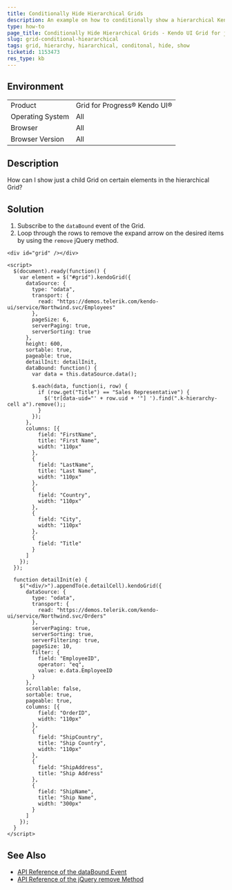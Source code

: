 ```yaml
---
title: Conditionally Hide Hierarchical Grids
description: An example on how to conditionally show a hierarchical Kendo UI Grid.
type: how-to
page_title: Conditionally Hide Hierarchical Grids - Kendo UI Grid for jQuery
slug: grid-conditional-hieararchical
tags: grid, hierarchy, hiararchical, conditonal, hide, show
ticketid: 1153473
res_type: kb
---
```


## Environment

<table>
 <tr>
  <td>Product</td>
  <td>Grid for Progress® Kendo UI®</td>
 </tr>
 <tr>
  <td>Operating System</td>
  <td>All</td>
 </tr>
 <tr>
  <td>Browser</td>
  <td>All</td>
 </tr>
 <tr>
  <td>Browser Version</td>
  <td>All</td>
 </tr>
</table>

## Description

How can I show just a child Grid on certain elements in the hierarchical Grid?  

## Solution

1. Subscribe to the `dataBound` event of the Grid.
1. Loop through the rows to remove the expand arrow on the desired items by using the `remove` jQuery method.

```dojo
<div id="grid" /></div>

<script>
  $(document).ready(function() {
    var element = $("#grid").kendoGrid({
      dataSource: {
        type: "odata",
        transport: {
          read: "https://demos.telerik.com/kendo-ui/service/Northwind.svc/Employees"
        },
        pageSize: 6,
        serverPaging: true,
        serverSorting: true
      },
      height: 600,
      sortable: true,
      pageable: true,
      detailInit: detailInit,
      dataBound: function() {
        var data = this.dataSource.data();

        $.each(data, function(i, row) {
          if (row.get("Title") == "Sales Representative") {
            $('tr[data-uid="' + row.uid + '"] ').find(".k-hierarchy-cell a").remove();;
          }
        });
      },
      columns: [{
          field: "FirstName",
          title: "First Name",
          width: "110px"
        },
        {
          field: "LastName",
          title: "Last Name",
          width: "110px"
        },
        {
          field: "Country",
          width: "110px"
        },
        {
          field: "City",
          width: "110px"
        },
        {
          field: "Title"
        }
      ]
    });
  });

  function detailInit(e) {
    $("<div/>").appendTo(e.detailCell).kendoGrid({
      dataSource: {
        type: "odata",
        transport: {
          read: "https://demos.telerik.com/kendo-ui/service/Northwind.svc/Orders"
        },
        serverPaging: true,
        serverSorting: true,
        serverFiltering: true,
        pageSize: 10,
        filter: {
          field: "EmployeeID",
          operator: "eq",
          value: e.data.EmployeeID
        }
      },
      scrollable: false,
      sortable: true,
      pageable: true,
      columns: [{
          field: "OrderID",
          width: "110px"
        },
        {
          field: "ShipCountry",
          title: "Ship Country",
          width: "110px"
        },
        {
          field: "ShipAddress",
          title: "Ship Address"
        },
        {
          field: "ShipName",
          title: "Ship Name",
          width: "300px"
        }
      ]
    });
  }
</script>
```

## See Also

* [API Reference of the dataBound Event](https://docs.telerik.com/kendo-ui/api/javascript/ui/grid/events/databound)
* [API Reference of the jQuery remove Method](https://api.jquery.com/remove/)
